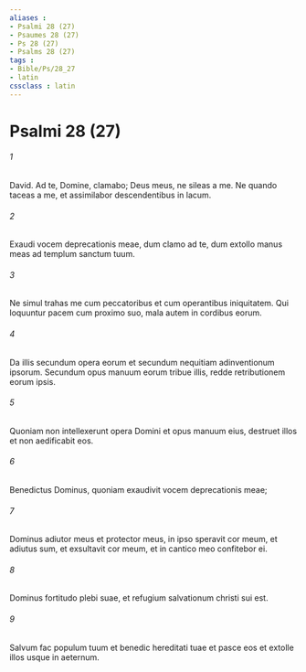 ```yaml
---
aliases : 
- Psalmi 28 (27)
- Psaumes 28 (27)
- Ps 28 (27)
- Psalms 28 (27)
tags : 
- Bible/Ps/28_27
- latin
cssclass : latin
---
```


# Psalmi 28 (27)

###### 1
David. Ad te, Domine, clamabo; Deus meus, ne sileas a me. Ne quando taceas a me, et assimilabor descendentibus in lacum.
###### 2
Exaudi vocem deprecationis meae, dum clamo ad te, dum extollo manus meas ad templum sanctum tuum.
###### 3
Ne simul trahas me cum peccatoribus et cum operantibus iniquitatem. Qui loquuntur pacem cum proximo suo, mala autem in cordibus eorum.
###### 4
Da illis secundum opera eorum et secundum nequitiam adinventionum ipsorum. Secundum opus manuum eorum tribue illis, redde retributionem eorum ipsis.
###### 5
Quoniam non intellexerunt opera Domini et opus manuum eius, destruet illos et non aedificabit eos.
###### 6
Benedictus Dominus, quoniam exaudivit vocem deprecationis meae;
###### 7
Dominus adiutor meus et protector meus, in ipso speravit cor meum, et adiutus sum, et exsultavit cor meum, et in cantico meo confitebor ei.
###### 8
Dominus fortitudo plebi suae, et refugium salvationum christi sui est.
###### 9
Salvum fac populum tuum et benedic hereditati tuae et pasce eos et extolle illos usque in aeternum.
